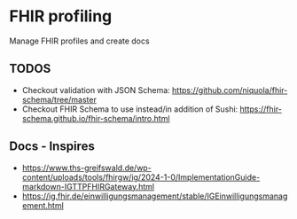 # FHIR profiling
Manage FHIR profiles and create docs

## TODOS

- Checkout validation with JSON Schema: https://github.com/niquola/fhir-schema/tree/master
- Checkout FHIR Schema to use instead/in addition of Sushi: https://fhir-schema.github.io/fhir-schema/intro.html

## Docs - Inspires

- https://www.ths-greifswald.de/wp-content/uploads/tools/fhirgw/ig/2024-1-0/ImplementationGuide-markdown-IGTTPFHIRGateway.html
- https://ig.fhir.de/einwilligungsmanagement/stable/IGEinwilligungsmanagement.html